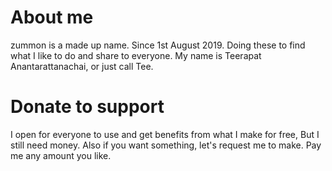 # About me
zummon is a made up name. Since 1st August 2019. Doing these to find what I like to do and share to everyone. My name is Teerapat Anantarattanachai, or just call Tee.

# Donate to support
I open for everyone to use and get benefits from what I make for free, But I still need money. Also if you want something, let's request me to make. Pay me any amount you like.

<!--
**zummon/zummon** is a ✨ _special_ ✨ repository because its `README.md` (this file) appears on your GitHub profile.

Here are some ideas to get you started:

- 🔭 I’m currently working on ...
- 🌱 I’m currently learning ...
- 👯 I’m looking to collaborate on ...
- 🤔 I’m looking for help with ...
- 💬 Ask me about ...
- 📫 How to reach me: ...
- 😄 Pronouns: ...
- ⚡ Fun fact: ...
-->
